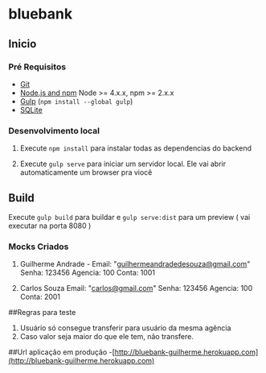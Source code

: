 # bluebank

## Inicio

### Pré Requisitos

- [Git](https://git-scm.com/)
- [Node.js and npm](nodejs.org) Node >= 4.x.x, npm >= 2.x.x
- [Gulp](http://gulpjs.com/) (`npm install --global gulp`)
- [SQLite](https://www.sqlite.org/quickstart.html)

### Desenvolvimento local

1. Execute `npm install` para instalar todas as dependencias do backend

2. Execute  `gulp serve` para iniciar um servidor local. Ele vai abrir automaticamente um browser pra viocê

## Build

Execute `gulp build` para buildar  e `gulp serve:dist` para um preview ( vai executar na porta 8080 )

### Mocks Criados
1. Guilherme Andrade -
	Email: "guilhermeandradedesouza@gmail.com"
	Senha: 123456
	Agencia: 100
	Conta: 1001

2. Carlos Souza
	Email: "carlos@gmail.com"
	Senha: 123456
	Agencia: 100
	Conta: 2001

##Regras para teste
1. Usuário só consegue transferir para usuário da mesma agência
2. Caso valor seja maior do que ele tem, não transfere.

##Url aplicação em produção
-[http://bluebank-guilherme.herokuapp.com](http://bluebank-guilherme.herokuapp.com)

